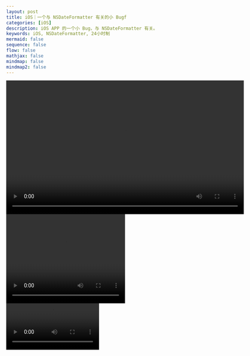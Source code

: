 ```yaml
---
layout: post
title: iOS｜一个与 NSDateFormatter 有关的小 Bugf
categories: [iOS]
description: iOS APP 的一个小 Bug，与 NSDateFormatter 有关。
keywords: iOS, NSDateFormatter, 24小时制
mermaid: false
sequence: false
flow: false
mathjax: false
mindmap: false
mindmap2: false
---
```

<video width="640" height="360" controls>
  <source src="https://github.com/Relic112/relic/blob/main/_posts/video/8-5.mp4" type="video/mp4">
  Your browser does not support the video tag.
</video>
<video width="320" height="240" controls>
  <source src="8-5.mp4" type="video/mp4">
</video>
<video controls width="250">
  <source src="video/8-5.mp4" type="video/webm" />
</video>

